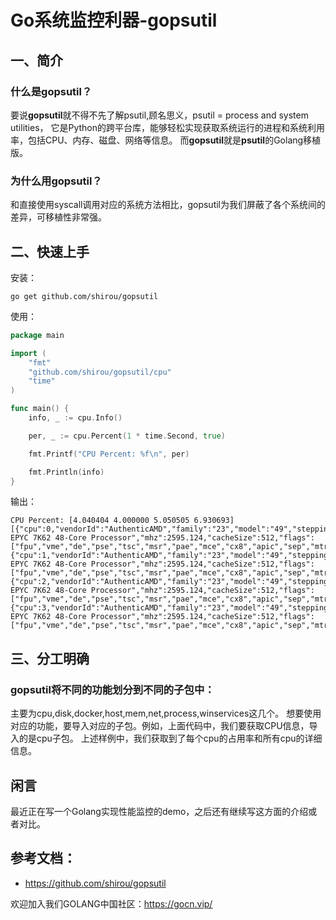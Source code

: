 # Go系统监控利器-gopsutil

## 一、简介

### 什么是gopsutil？

要说**gopsutil**就不得不先了解psutil,顾名思义，psutil = process and system utilities，
它是Python的跨平台库，能够轻松实现获取系统运行的进程和系统利用率，包括CPU、内存、磁盘、网络等信息。
而**gopsutil**就是**psutil**的Golang移植版。


### 为什么用gopsutil？

和直接使用syscall调用对应的系统方法相比，gopsutil为我们屏蔽了各个系统间的差异，可移植性非常强。

## 二、快速上手

安装：
```shell
go get github.com/shirou/gopsutil
```
使用：

```go
package main

import (
	"fmt"
	"github.com/shirou/gopsutil/cpu"
	"time"
)

func main() {
	info, _ := cpu.Info()

	per, _ := cpu.Percent(1 * time.Second, true)

	fmt.Printf("CPU Percent: %f\n", per)

	fmt.Println(info)
}


```

输出：
```
CPU Percent: [4.040404 4.000000 5.050505 6.930693]
[{"cpu":0,"vendorId":"AuthenticAMD","family":"23","model":"49","stepping":0,"physicalId":"0","coreId":"0","cores":1,"modelName":"AMD EPYC 7K62 48-Core Processor","mhz":2595.124,"cacheSize":512,"flags":["fpu","vme","de","pse","tsc","msr","pae","mce","cx8","apic","sep","mtrr","pge","mca","cmov","pat","pse36","clflush","mmx","fxsr","sse","sse2","ht","syscall","nx","mmxext","fxsr_opt","pdpe1gb","rdtscp","lm","rep_good","nopl","cpuid","extd_apicid","tsc_known_freq","pni","pclmulqdq","ssse3","fma","cx16","sse4_1","sse4_2","x2apic","movbe","popcnt","aes","xsave","avx","f16c","rdrand","hypervisor","lahf_lm","cmp_legacy","cr8_legacy","abm","sse4a","misalignsse","3dnowprefetch","osvw","topoext","ibpb","vmmcall","fsgsbase","bmi1","avx2","smep","bmi2","rdseed","adx","smap","clflushopt","sha_ni","xsaveopt","xsavec","xgetbv1","arat"],"microcode":"0x1000065"} {"cpu":1,"vendorId":"AuthenticAMD","family":"23","model":"49","stepping":0,"physicalId":"0","coreId":"1","cores":1,"modelName":"AMD EPYC 7K62 48-Core Processor","mhz":2595.124,"cacheSize":512,"flags":["fpu","vme","de","pse","tsc","msr","pae","mce","cx8","apic","sep","mtrr","pge","mca","cmov","pat","pse36","clflush","mmx","fxsr","sse","sse2","ht","syscall","nx","mmxext","fxsr_opt","pdpe1gb","rdtscp","lm","rep_good","nopl","cpuid","extd_apicid","tsc_known_freq","pni","pclmulqdq","ssse3","fma","cx16","sse4_1","sse4_2","x2apic","movbe","popcnt","aes","xsave","avx","f16c","rdrand","hypervisor","lahf_lm","cmp_legacy","cr8_legacy","abm","sse4a","misalignsse","3dnowprefetch","osvw","topoext","ibpb","vmmcall","fsgsbase","bmi1","avx2","smep","bmi2","rdseed","adx","smap","clflushopt","sha_ni","xsaveopt","xsavec","xgetbv1","arat"],"microcode":"0x1000065"} {"cpu":2,"vendorId":"AuthenticAMD","family":"23","model":"49","stepping":0,"physicalId":"0","coreId":"2","cores":1,"modelName":"AMD EPYC 7K62 48-Core Processor","mhz":2595.124,"cacheSize":512,"flags":["fpu","vme","de","pse","tsc","msr","pae","mce","cx8","apic","sep","mtrr","pge","mca","cmov","pat","pse36","clflush","mmx","fxsr","sse","sse2","ht","syscall","nx","mmxext","fxsr_opt","pdpe1gb","rdtscp","lm","rep_good","nopl","cpuid","extd_apicid","tsc_known_freq","pni","pclmulqdq","ssse3","fma","cx16","sse4_1","sse4_2","x2apic","movbe","popcnt","aes","xsave","avx","f16c","rdrand","hypervisor","lahf_lm","cmp_legacy","cr8_legacy","abm","sse4a","misalignsse","3dnowprefetch","osvw","topoext","ibpb","vmmcall","fsgsbase","bmi1","avx2","smep","bmi2","rdseed","adx","smap","clflushopt","sha_ni","xsaveopt","xsavec","xgetbv1","arat"],"microcode":"0x1000065"} {"cpu":3,"vendorId":"AuthenticAMD","family":"23","model":"49","stepping":0,"physicalId":"0","coreId":"3","cores":1,"modelName":"AMD EPYC 7K62 48-Core Processor","mhz":2595.124,"cacheSize":512,"flags":["fpu","vme","de","pse","tsc","msr","pae","mce","cx8","apic","sep","mtrr","pge","mca","cmov","pat","pse36","clflush","mmx","fxsr","sse","sse2","ht","syscall","nx","mmxext","fxsr_opt","pdpe1gb","rdtscp","lm","rep_good","nopl","cpuid","extd_apicid","tsc_known_freq","pni","pclmulqdq","ssse3","fma","cx16","sse4_1","sse4_2","x2apic","movbe","popcnt","aes","xsave","avx","f16c","rdrand","hypervisor","lahf_lm","cmp_legacy","cr8_legacy","abm","sse4a","misalignsse","3dnowprefetch","osvw","topoext","ibpb","vmmcall","fsgsbase","bmi1","avx2","smep","bmi2","rdseed","adx","smap","clflushopt","sha_ni","xsaveopt","xsavec","xgetbv1","arat"],"microcode":"0x1000065"}]
```



## 三、分工明确

### gopsutil将不同的功能划分到不同的子包中：

主要为cpu,disk,docker,host,mem,net,process,winservices这几个。
想要使用对应的功能，要导入对应的子包。例如，上面代码中，我们要获取CPU信息，导入的是cpu子包。
上述样例中，我们获取到了每个cpu的占用率和所有cpu的详细信息。


## 闲言

最近正在写一个Golang实现性能监控的demo，之后还有继续写这方面的介绍或者对比。


## 参考文档：

- https://github.com/shirou/gopsutil

欢迎加入我们GOLANG中国社区：https://gocn.vip/
